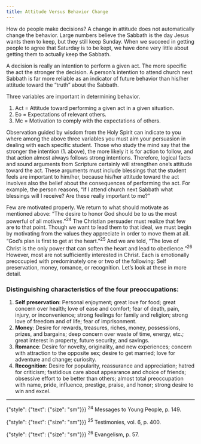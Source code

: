 ```yaml
---
title: Attitude Versus Behavior Change
---
```


How do people make decisions? A change in attitude does not automatically change the behavior. Large numbers believe the Sabbath is the day Jesus wants them to keep, but they still keep Sunday. When we succeed in getting people to agree that Saturday is to be kept, we have done very little about getting them to actually keep the Sabbath.

A decision is really an intention to perform a given act. The more specific the act the stronger the decision. A person’s intention to attend church next Sabbath is far more reliable as an indicator of future behavior than his/her attitude toward the “truth” about the Sabbath.

Three variables are important in determining behavior.

1. Act = Attitude toward performing a given act in a given situation.
2. Eo = Expectations of relevant others.
3. Mc = Motivation to comply with the expectations of others.

Observation guided by wisdom from the Holy Spirit can indicate to you where among the above three variables you must aim your persuasion in dealing with each specific student. Those who study the mind say that the stronger the intention (1. above), the more likely it is for action to follow, and that action almost always follows strong intentions. Therefore, logical facts and sound arguments from Scripture certainly will strengthen one’s attitude toward the act. These arguments must include blessings that the student feels are important to him/her, because his/her attitude toward the act involves also the belief about the consequences of performing the act. For example, the person reasons, “If I attend church next Sabbath what blessings will I receive? Are these really important to me?”

Few are motivated properly. We return to what should motivate as mentioned above: “The desire to honor God should be to us the most powerful of all motives.”<sup>24</sup> The Christian persuader must realize that few are to that point. Though we want to lead them to that ideal, we must begin by motivating from the values they appreciate in order to move them at all. “God’s plan is first to get at the heart.”<sup>25</sup> And we are told, “The love of Christ is the only power that can soften the heart and lead to obedience.”<sup>26</sup> However, most are not sufficiently interested in Christ. Each is emotionally preoccupied with predominately one or two of the following: Self preservation, money, romance, or recognition. Let’s look at these in more detail.

### Distinguishing characteristics of the four preoccupations:

1. **Self preservation**: Personal enjoyment; great love for food; great concern over health; love of ease and comfort; fear of death, pain, injury, or inconvenience; strong feelings for family and religion; strong love of freedom and of life; fear of imprisonment.
2. **Money**: Desire for rewards, treasures, riches, money, possessions, prizes, and bargains; deep concern over waste of time, energy, etc.; great interest in property, future security, and savings.
3. **Romance**: Desire for novelty, originality, and new experiences; concern with attraction to the opposite sex; desire to get married; love for adventure and change; curiosity.
4. **Recognition**: Desire for popularity, reassurance and appreciation; hatred for criticism; fastidious care about appearance and choice of friends; obsessive effort to be better than others; almost total preoccupation with name, pride, influence, prestige, praise, and honor; strong desire to win and excel.

---

{"style": {"text": {"size": "sm"}}}
<sup>24</sup> Messages to Young People, p. 149.

{"style": {"text": {"size": "sm"}}}
<sup>25</sup> Testimonies, vol. 6, p. 400.

{"style": {"text": {"size": "sm"}}}
<sup>26</sup> Evangelism, p. 57.